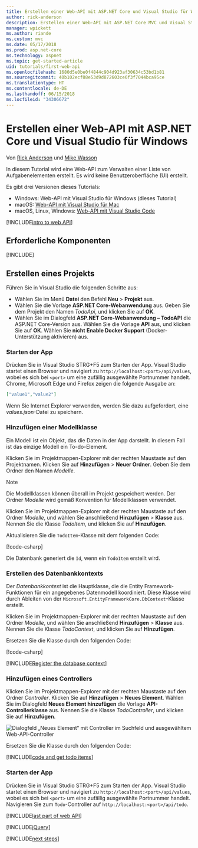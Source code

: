 ```yaml
---
title: Erstellen einer Web-API mit ASP.NET Core und Visual Studio für Windows
author: rick-anderson
description: Erstellen einer Web-API mit ASP.NET Core MVC und Visual Studio für Windows
manager: wpickett
ms.author: riande
ms.custom: mvc
ms.date: 05/17/2018
ms.prod: asp.net-core
ms.technology: aspnet
ms.topic: get-started-article
uid: tutorials/first-web-api
ms.openlocfilehash: 1680d5e0be0f4844c904d923af30634c53bd1b81
ms.sourcegitcommit: 40b102ecf88e53d9d872603ce6f3f7044bca95ce
ms.translationtype: HT
ms.contentlocale: de-DE
ms.lasthandoff: 06/15/2018
ms.locfileid: "34306672"
---
```

# <a name="create-a-web-api-with-aspnet-core-and-visual-studio-for-windows"></a>Erstellen einer Web-API mit ASP.NET Core und Visual Studio für Windows

Von [Rick Anderson](https://twitter.com/RickAndMSFT) und [Mike Wasson](https://github.com/mikewasson)

In diesem Tutorial wird eine Web-API zum Verwalten einer Liste von Aufgabenelementen erstellt. Es wird keine Benutzeroberfläche (UI) erstellt.

Es gibt drei Versionen dieses Tutorials:

* Windows: Web-API mit Visual Studio für Windows (dieses Tutorial)
* macOS: [Web-API mit Visual Studio für Mac](xref:tutorials/first-web-api-mac)
* macOS, Linux, Windows: [Web-API mit Visual Studio Code](xref:tutorials/web-api-vsc)

<!-- WARNING: The code AND images in this doc are used by uid: tutorials/web-api-vsc, tutorials/first-web-api-mac and tutorials/first-web-api. If you change any code/images in this tutorial, update uid: tutorials/web-api-vsc -->

[!INCLUDE[intro to web API](../includes/webApi/intro.md)]

## <a name="prerequisites"></a>Erforderliche Komponenten

[!INCLUDE[](~/includes/net-core-prereqs-windows.md)]

## <a name="create-the-project"></a>Erstellen eines Projekts

Führen Sie in Visual Studio die folgenden Schritte aus:

* Wählen Sie im Menü **Datei** den Befehl **Neu** > **Projekt** aus.
* Wählen Sie die Vorlage **ASP.NET Core-Webanwendung** aus. Geben Sie dem Projekt den Namen *TodoApi*, und klicken Sie auf **OK**.
* Wählen Sie im Dialogfeld **ASP.NET Core-Webanwendung – TodoAPI** die ASP.NET Core-Version aus. Wählen Sie die Vorlage **API** aus, und klicken Sie auf **OK**. Wählen Sie **nicht** **Enable Docker Support** (Docker-Unterstützung aktivieren) aus.

### <a name="launch-the-app"></a>Starten der App

Drücken Sie in Visual Studio STRG+F5 zum Starten der App. Visual Studio startet einen Browser und navigiert zu `http://localhost:<port>/api/values`, wobei es sich bei `<port>` um eine zufällig ausgewählte Portnummer handelt. Chrome, Microsoft Edge und Firefox zeigen die folgende Ausgabe an:

```json
["value1","value2"]
```

Wenn Sie Internet Explorer verwenden, werden Sie dazu aufgefordert, eine *values.json*-Datei zu speichern.

### <a name="add-a-model-class"></a>Hinzufügen einer Modellklasse

Ein Modell ist ein Objekt, das die Daten in der App darstellt. In diesem Fall ist das einzige Modell ein To-do-Element.

Klicken Sie im Projektmappen-Explorer mit der rechten Maustaste auf den Projektnamen. Klicken Sie auf **Hinzufügen** > **Neuer Ordner**. Geben Sie dem Ordner den Namen *Modelle*.

> [!NOTE]
> Die Modellklassen können überall im Projekt gespeichert werden. Der Ordner *Modelle* wird gemäß Konvention für Modellklassen verwendet.

Klicken Sie im Projektmappen-Explorer mit der rechten Maustaste auf den Ordner *Modelle*, und wählen Sie anschließend **Hinzufügen** > **Klasse** aus. Nennen Sie die Klasse *TodoItem*, und klicken Sie auf **Hinzufügen**.

Aktualisieren Sie die `TodoItem`-Klasse mit dem folgenden Code:

[!code-csharp[](first-web-api/samples/2.0/TodoApi/Models/TodoItem.cs)]

Die Datenbank generiert die `Id`, wenn ein `TodoItem` erstellt wird.

### <a name="create-the-database-context"></a>Erstellen des Datenbankkontexts

Der *Datenbankkontext* ist die Hauptklasse, die die Entity Framework-Funktionen für ein angegebenes Datenmodell koordiniert. Diese Klasse wird durch Ableiten von der `Microsoft.EntityFrameworkCore.DbContext`-Klasse erstellt.

Klicken Sie im Projektmappen-Explorer mit der rechten Maustaste auf den Ordner *Modelle*, und wählen Sie anschließend **Hinzufügen** > **Klasse** aus. Nennen Sie die Klasse *TodoContext*, und klicken Sie auf **Hinzufügen**.

Ersetzen Sie die Klasse durch den folgenden Code:

[!code-csharp[](first-web-api/samples/2.0/TodoApi/Models/TodoContext.cs)]

[!INCLUDE[Register the database context](../includes/webApi/register_dbContext.md)]

### <a name="add-a-controller"></a>Hinzufügen eines Controllers

Klicken Sie im Projektmappen-Explorer mit der rechten Maustaste auf den Ordner *Controller*. Klicken Sie auf **Hinzufügen** > **Neues Element**. Wählen Sie im Dialogfeld **Neues Element hinzufügen** die Vorlage **API-Controllerklasse** aus. Nennen Sie die Klasse *TodoController*, und klicken Sie auf **Hinzufügen**.

![Dialogfeld „Neues Element“ mit Controller im Suchfeld und ausgewähltem Web-API-Controller](first-web-api/_static/new_controller.png)

Ersetzen Sie die Klasse durch den folgenden Code:

[!INCLUDE[code and get todo items](../includes/webApi/getTodoItems.md)]

### <a name="launch-the-app"></a>Starten der App

Drücken Sie in Visual Studio STRG+F5 zum Starten der App. Visual Studio startet einen Browser und navigiert zu `http://localhost:<port>/api/values`, wobei es sich bei `<port>` um eine zufällig ausgewählte Portnummer handelt. Navigieren Sie zum `Todo`-Controller auf `http://localhost:<port>/api/todo`.

[!INCLUDE[last part of web API](../includes/webApi/end.md)]

[!INCLUDE[jQuery](../includes/webApi/add-jquery.md)]

[!INCLUDE[next steps](../includes/webApi/next.md)]
